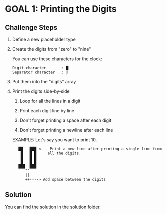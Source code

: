 # GOAL 1: Printing the Digits

## Challenge Steps

1. Define a new placeholder type

2. Create the digits from "zero" to "nine"

   You can use these characters for the clock:

      ```
      Digit character       : █
      Separator character   : ░
      ```

1. Put them into the "digits" array

2. Print the digits side-by-side

    1. Loop for all the lines in a digit

    2. Print each digit line by line

    3. Don't forget printing a space after each digit

    4. Don't forget printing a newline after each line

   EXAMPLE: Let's say you want to print 10.

```
      ██   ███ <--- Print a new line after printing a single line from
       █   █ █     all the digits.
       █   █ █
       █   █ █
      ███  ███
         ^^
         ||
         ++----> Add space between the digits
```

## Solution

You can find the solution in the solution folder.